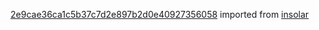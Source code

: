 [2e9cae36ca1c5b37c7d2e897b2d0e40927356058](https://github.com/insolar/insolar/commit/2e9cae36ca1c5b37c7d2e897b2d0e40927356058) imported from [insolar](https://github.com/insolar/insolar)
